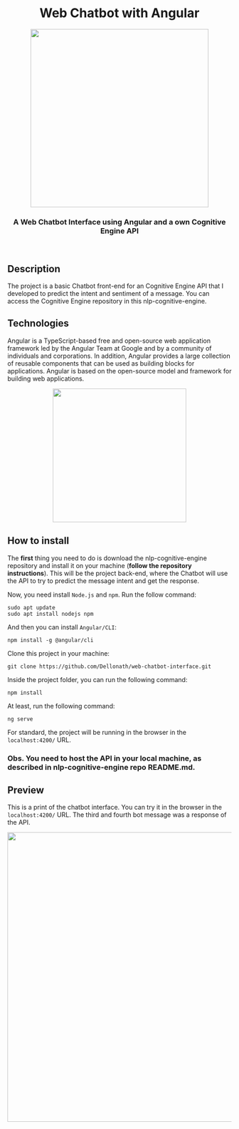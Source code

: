 <h1 align="center">
  Web Chatbot with Angular
</h1>

<p align="center">
  <img width="400em" src="https://www.agenciaeplus.com.br/wp-content/uploads/2021/07/ferramentas-de-chatbot.jpg">
</p>

<h3 align="center">
  A Web Chatbot Interface using Angular and a own Cognitive Engine API 
</h3>

<br> 

<h2>
  Description
</h2>
<p>
    The project is a basic Chatbot front-end for an Cognitive Engine API that I developed to predict the intent and sentiment of a message. You can access the Cognitive Engine repository in this <a src="https://github.com/Dellonath/nlp-cognitive-engine">nlp-cognitive-engine</a>.
</p>

<h2>
  Technologies
</h2>

Angular is a TypeScript-based free and open-source web application framework led by the Angular Team at Google and by a community of individuals and corporations. In addition, Angular provides a large collection of reusable components that can be used as building blocks for applications. Angular is based on the open-source model and framework for building web applications. 

<div align="center">
    <img width="300em" src="https://static.cdnlogo.com/logos/a/35/angular.svg">
</div>

<h2>
  How to install
</h2>

The <b>first</b> thing you need to do is download the <a src="https://github.com/Dellonath/nlp-cognitive-engine">nlp-cognitive-engine</a> repository and install it on your machine (<b>follow the repository instructions</b>). This will be the project back-end, where the Chatbot will use the API to try to predict the message intent and get the response.

Now, you need install ```Node.js``` and ```npm```. Run the follow command:
```terminal
sudo apt update
sudo apt install nodejs npm
```
And then you can install ```Angular/CLI```:
```terminal
npm install -g @angular/cli
```

Clone this project in your machine:
```terminal
git clone https://github.com/Dellonath/web-chatbot-interface.git
```

Inside the project folder, you can run the following command:
```terminal
npm install
```

At least, run the following command:
```terminal
ng serve
```

For standard, the project will be running in the browser in the ```localhost:4200/``` URL.

<h3>
  <b>Obs.</b> You need to host the API in your local machine, as described in nlp-cognitive-engine repo README.md.
</h3>

<h2>
  Preview
</h2>

This is a print of the chatbot interface. You can try it in the browser in the ```localhost:4200/``` URL. The third and fourth bot message was a response of the API.

<div align="center">
    <img width="650em" src="https://user-images.githubusercontent.com/56659549/173156166-0f0ef831-a5c5-423c-a96f-4a24fe8dc4b3.png">
</div>

